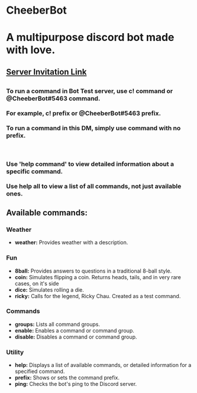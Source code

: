 # CheeberBot
<h1>A multipurpose discord bot made with love.</h1>

<h2><a href="https://discordapp.com/oauth2/authorize?client_id=610153116788326422&scope=bot&permissions=0">Server Invitation Link</a><h2>

<h3>To run a command in Bot Test server, use c! command or @CheeberBot#5463 command. <br><br> For example, c! prefix or @CheeberBot#5463 prefix. <br><br>
To run a command in this DM, simply use command with no prefix. <br><br><br>

Use 'help command' to view detailed information about a specific command. <br><br>
Use help all to view a list of all commands, not just available ones. <br>
</h3>
<h2>Available commands:</h2>

<h3>Weather</h3>
<ul>
<li><strong>weather:</strong> Provides weather with a description.</li> 
</ul>

<h3>Fun</h3>
<ul>
<li><strong>8ball:</strong> Provides answers to questions in a traditional 8-ball style.</li>
<li><strong>coin:</strong> Simulates flipping a coin. Returns heads, tails, and in very rare cases, on it's side</li>
<li><strong>dice:</strong> Simulates rolling a die.</li>
<li><strong>ricky:</strong> Calls for the legend, Ricky Chau. Created as a test command.</li>
</ul>

<h3>Commands</h3>
<ul>
<li><strong>groups:</strong> Lists all command groups.</li>
<li><strong>enable:</strong> Enables a command or command group.</li>
<li><strong>disable:</strong> Disables a command or command group.</li>
</ul>

<h3>Utility</h3>
<ul>
<li><strong>help:</strong> Displays a list of available commands, or detailed information for a specified command.</li>
<li><strong>prefix:</strong> Shows or sets the command prefix.</li>
<li><strong>ping:</strong> Checks the bot's ping to the Discord server.</li>
</ul>
